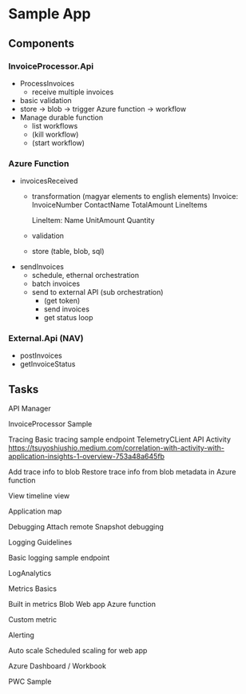 # Sample App
## Components

### InvoiceProcessor.Api
- ProcessInvoices
  - receive multiple invoices
- basic validation
- store -> blob -> trigger Azure function -> workflow
- Manage durable function
  - list workflows
  - (kill workflow)
  - (start workflow)
  
### Azure Function
- invoicesReceived
  - transformation (magyar elements to english elements)
    Invoice:
      InvoiceNumber
      ContactName
      TotalAmount
        LineItems
      
      LineItem:
      Name
        UnitAmount
        Quantity  		
  - validation
  - store (table, blob, sql)
- sendInvoices
  - schedule, ethernal orchestration
  - batch invoices
  - send to external API (sub orchestration)
    - (get token)
    - send invoices
    - get status loop

### External.Api (NAV)
- postInvoices
- getInvoiceStatus


## Tasks
API Manager

InvoiceProcessor Sample

Tracing
  Basic tracing sample endpoint
    TelemetryCLient API
	Activity	https://tsuyoshiushio.medium.com/correlation-with-activity-with-application-insights-1-overview-753a48a645fb
    
  Add trace info to blob
  Restore trace info from blob metadata in Azure function
  
  View timeline view
  
  Application map
  
Debugging
  Attach remote
  Snapshot debugging
  
Logging
  Guidelines
  
  Basic logging sample endpoint
  
  LogAnalytics
  
Metrics
  Basics
  
  Built in metrics
    Blob
	Web app
	Azure function
	
  Custom metric
  
  Alerting
  
  Auto scale
    Scheduled scaling for web app
	
Azure Dashboard / Workbook

PWC Sample

  
    
  
 